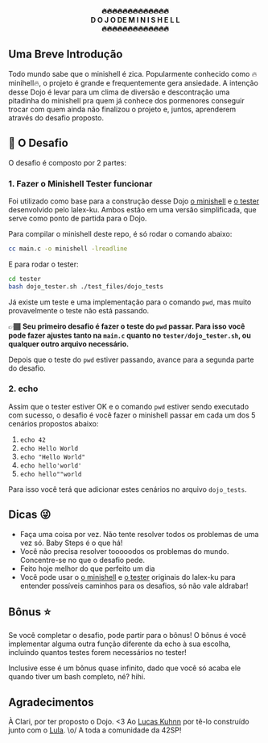 <p align="center">
	<b>
🔥🔥🔥🔥🔥🔥🔥🔥🔥🔥🔥🔥🔥<br>D O J O  DE  M I N I S H E L L<br>🔥🔥🔥🔥🔥🔥🔥🔥🔥🔥🔥🔥🔥
</b><br>
</p>

## Uma Breve Introdução

Todo mundo sabe que o minishell é zica. Popularmente conhecido como 🔥minihell🔥, o projeto é grande e frequentemente gera ansiedade. A intenção desse Dojo é levar para um clima de diversão e descontração uma pitadinha do minishell pra quem já conhece dos pormenores conseguir trocar com quem ainda não finalizou o projeto e, juntos, aprenderem através do desafio proposto.

## 🚀 O Desafio

O desafio é composto por 2 partes:

### 1. Fazer o Minishell Tester funcionar

Foi utilizado como base para a construção desse Dojo [o minishell](https://github.com/LucasKuhn/minishell) e [o tester](https://github.com/LucasKuhn/minishell_tester) desenvolvido pelo lalex-ku. Ambos estão em uma versão simplificada, que serve como ponto de partida para o Dojo.

Para compilar o minishell deste repo, é só rodar o comando abaixo:

```bash
cc main.c -o minishell -lreadline
```

E para rodar o tester:

```bash
cd tester
bash dojo_tester.sh ./test_files/dojo_tests
```

Já existe um teste e uma implementação para o comando `pwd`, mas muito provavelmente o teste não está passando.

👉🏾 **Seu primeiro desafio é fazer o teste do `pwd` passar. Para isso você pode fazer ajustes tanto na `main.c` quanto no `tester/dojo_tester.sh`, ou qualquer outro arquivo necessário.**

Depois que o teste do `pwd` estiver passando, avance para a segunda parte do desafio.

### 2. echo

Assim que o tester estiver OK e o comando `pwd` estiver sendo executado com sucesso, o desafio é você fazer o minishell passar em cada um dos 5 cenários propostos abaixo:

1. `echo 42`
2. `echo Hello World`
3. `echo "Hello World"`
4. `echo hello'world'`
5. `echo hello""world`

Para isso você terá que adicionar estes cenários no arquivo `dojo_tests`.

## Dicas 😜

- Faça uma coisa por vez. Não tente resolver todos os problemas de uma vez só. Baby Steps é o que há!
- Você não precisa resolver tooooodos os problemas do mundo. Concentre-se no que o desafio pede.
- Feito hoje melhor do que perfeito um dia
- Você pode usar o [o minishell](https://github.com/LucasKuhn/minishell) e [o tester](https://github.com/LucasKuhn/minishell_tester) originais do lalex-ku para entender possíveis caminhos para os desafios, só não vale aldrabar!

## Bônus ⭐

Se você completar o desafio, pode partir para o bônus! O bônus é você implementar alguma outra função diferente da echo à sua escolha, incluindo quantos testes forem necessários no tester!

Inclusive esse é um bônus quase infinito, dado que você só acaba ele quando tiver um bash completo, né? hihi.

## Agradecimentos

À Clari, por ter proposto o Dojo. <3
Ao [Lucas Kuhnn](https://github.com/LucasKuhn) por tê-lo construído junto com o [Lula](https://github.com/tiolula). \o/
A toda a comunidade da 42SP! 
